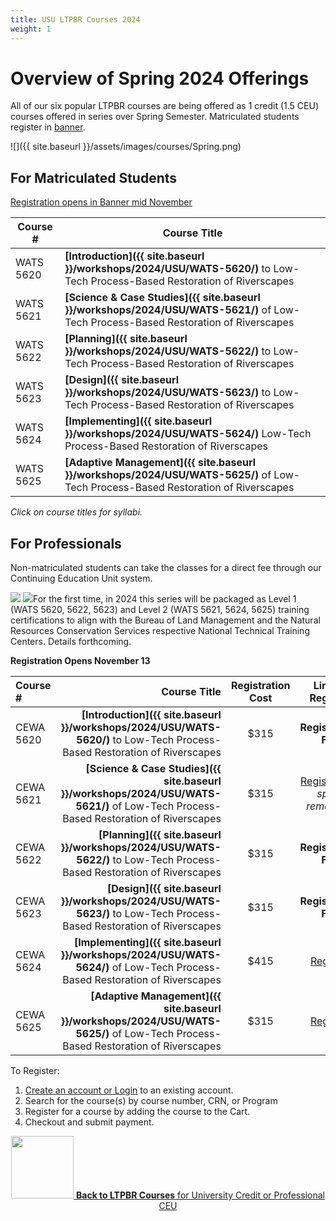 ```yaml
---
title: USU LTPBR Courses 2024
weight: 1
---
```


# Overview of Spring 2024 Offerings

All of our six popular LTPBR courses  are being offered as 1 credit (1.5 CEU) courses offered in series over Spring Semester.  Matriculated students register in [banner](http://banner.usu.edu).  



![]({{ site.baseurl }}/assets/images/courses/Spring.png)

## For Matriculated Students

[Registration opens in Banner mid November](https://catalog.usu.edu/)

| Course # |  Course Title |
|--------------------------------------------------------------------------------------------------------------------------------------------------------------|---|
| WATS 5620 |  **[Introduction]({{ site.baseurl }}/workshops/2024/USU/WATS-5620/)** to Low-Tech Process-Based Restoration of Riverscapes |
| WATS 5621 |  **[Science & Case Studies]({{ site.baseurl }}/workshops/2024/USU/WATS-5621/)** of Low-Tech Process-Based Restoration of Riverscapes |
| WATS 5622 |  **[Planning]({{ site.baseurl }}/workshops/2024/USU/WATS-5622/)** to Low-Tech Process-Based Restoration of Riverscapes |
| WATS 5623 |  **[Design]({{ site.baseurl }}/workshops/2024/USU/WATS-5623/)** to Low-Tech Process-Based Restoration of Riverscapes |
| WATS 5624 | **[Implementing]({{ site.baseurl }}/workshops/2024/USU/WATS-5624/)** Low-Tech Process-Based Restoration of Riverscapes |
| WATS 5625 | **[Adaptive Management]({{ site.baseurl }}/workshops/2024/USU/WATS-5625/)** of Low-Tech Process-Based Restoration of Riverscapes |

_Click on course titles for syllabi._

## For Professionals

Non-matriculated students can take the classes for a direct fee through our Continuing Education Unit system. 

<a href="https://www.blm.gov/"><img class="float-left" src="{{ site.baseurl }}/assets/images/sponsors/blm.png"></a>   <a href="https://www.nrcs.usda.gov/wps/portal/nrcs/detailfull/national/programs/initiatives/?cid=steldevb1027671"><img class="float-left" src="{{ site.baseurl }}/assets/images/sponsors/usda-nrcs-logo_1_orig.png"></a>For the first time, in 2024 this series  will be packaged as Level 1 (WATS 5620, 5622, 5623) and Level 2 (WATS 5621, 5624, 5625) training certifications to align with the Bureau of Land Management and the Natural Resources Conservation Services respective National Technical Training Centers. Details forthcoming. 



**Registration Opens November 13**

| Course # |  Course Title | Registration Cost | Link to Register |
|:-------------------------------------------------------------------------------------------------------------------------------------------------------------|--:|:-:|:-:|
| CEWA 5620 |  **[Introduction]({{ site.baseurl }}/workshops/2024/USU/WATS-5620/)** to Low-Tech Process-Based Restoration of Riverscapes | $315 | **Registration Full** |
| CEWA 5621 |  **[Science & Case Studies]({{ site.baseurl }}/workshops/2024/USU/WATS-5621/)** of Low-Tech Process-Based Restoration of Riverscapes | $315 | [Register](https://cpe.usu.edu/search/publicCourseSearchDetails.do?method=load&courseId=1073960) *few spots remaining* |
| CEWA 5622 |  **[Planning]({{ site.baseurl }}/workshops/2024/USU/WATS-5622/)** to Low-Tech Process-Based Restoration of Riverscapes | $315 | **Registration Full** |
| CEWA 5623 |  **[Design]({{ site.baseurl }}/workshops/2024/USU/WATS-5623/)** to Low-Tech Process-Based Restoration of Riverscapes | $315 | **Registration Full** |
| CEWA 5624 | **[Implementing]({{ site.baseurl }}/workshops/2024/USU/WATS-5624/)** of Low-Tech Process-Based Restoration of Riverscapes | $415 | [Register](https://cpe.usu.edu/search/publicCourseSearchDetails.do?method=load&courseId=1015428) |
| CEWA 5625 | **[Adaptive Management]({{ site.baseurl }}/workshops/2024/USU/WATS-5625/)** of Low-Tech Process-Based Restoration of Riverscapes | $315 | [Register](https://cpe.usu.edu/search/publicCourseSearchDetails.do?method=load&courseId=1015430) |

To Register: 
1.	[Create an account or Login](https://cpe.usu.edu/portal/logon.do?method=load) to an existing account.
2.	Search for the course(s) by course number, CRN, or Program
3.	Register for a course by adding the course to the Cart.
4.	Checkout and submit payment.

<div align="center">
<a class=" button hollow" href="{{ site.baseurl }}/workshops/uni.html#professional-continuing-education-units"><img width="100" src="{{ site.baseurl }}/assets/images/sponsors/USU.png">  <b> Back to  LTPBR Courses</b>  for University Credit or Professional CEU  <i class="fa fa-chevron-circle-left" aria-hidden="true"></i>
  </a>
</div>


